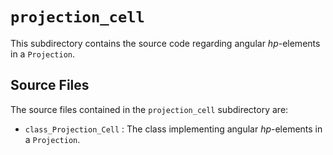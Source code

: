 `projection_cell`
================================================================================

This subdirectory contains the source code regarding angular *hp*-elements in a `Projection`.

Source Files
--------------------------------------------------------------------------------

The source files contained in the `projection_cell` subdirectory are:

- `class_Projection_Cell` : The class implementing angular *hp*-elements in a `Projection`.